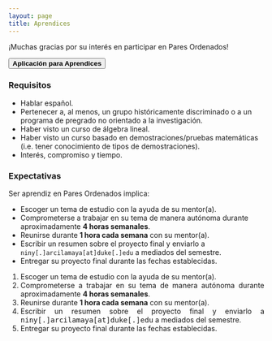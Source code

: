 ```yaml
---
layout: page
title: Aprendices
---
```


¡Muchas gracias por su interés en participar en Pares Ordenados!

<button class="button button1" onclick="open('{{ '/mentores' | prepend: site.baseurl }}')"><b>Aplicación para Aprendices</b></button>

### Requisitos
- Hablar español.
- Pertenecer a, al menos, un grupo históricamente discriminado o a un programa de pregrado no orientado a la investigación.
- Haber visto un curso de álgebra lineal.
- Haber visto un curso basado en demostraciones/pruebas matemáticas (i.e. tener conocimiento de tipos de demostraciones).
- Interés, compromiso y tiempo.

### Expectativas
Ser aprendiz en Pares Ordenados implica:
- Escoger un tema de estudio con la ayuda de su mentor(a).
- Comprometerse a trabajar en su tema de manera autónoma durante aproximadamente <b>4 horas semanales</b>.</li>
- Reunirse durante <b>1 hora cada semana</b> con su mentor(a).
- Escribir un resumen sobre el proyecto final y enviarlo a ```niny[.]arcilamaya[at]duke[.]edu``` a mediados del semestre.
- Entregar su proyecto final durante las fechas establecidas.   

<div style="text-align: justify">
<ol>
    <li>Escoger un tema de estudio con la ayuda de su mentor(a).</li>
	<li>Comprometerse a trabajar en su tema de manera autónoma durante aproximadamente <b>4 horas semanales</b>.</li>
    <li>Reunirse durante <b>1 hora cada semana</b> con su mentor(a).</li>
    <li>Escribir un resumen sobre el proyecto final y enviarlo a <tt>niny[.]arcilamaya[at]duke[.]edu</tt> a mediados del semestre.</li>
    <li>Entregar su proyecto final durante las fechas establecidas.</li>    
</ol>
</div>




